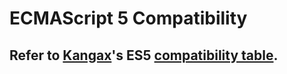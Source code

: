 # ECMAScript 5 Compatibility

  ## Refer to [Kangax](https://twitter.com/kangax/)'s ES5 [compatibility table](http://kangax.github.io/es5##compat##table/).